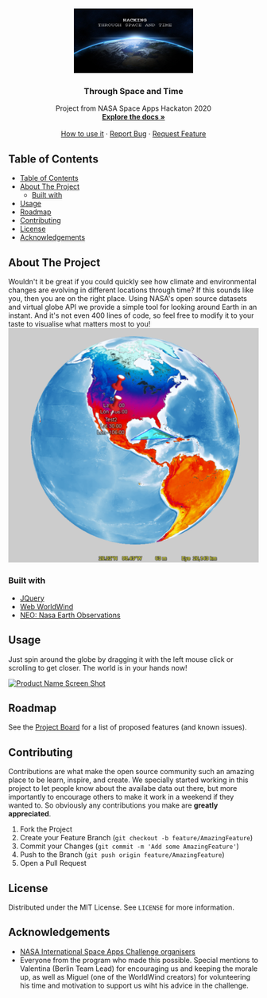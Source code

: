 <!-- PROJECT SHIELDS -->
<!--
*** I'm using markdown "reference style" links for readability.
*** Reference links are enclosed in brackets [ ] instead of parentheses ( ).
*** See the bottom of this document for the declaration of the reference variables
*** for contributors-url, forks-url, etc. This is an optional, concise syntax you may use.
*** https://www.markdownguide.org/basic-syntax/#reference-style-links
-->

<!-- PROJECT LOGO -->
<br />
<p align="center">
  <a href="https://github.com/fgtoralesch/throughspaceandtime">
    <img src="images/logo.jpg" alt="Logo" width="240" height="130">
  </a>

  <h3 align="center">Through Space and Time</h3>

  <p align="center">
    Project from NASA Space Apps Hackaton 2020
    <br />
    <a href="https://github.com/fgtoralesch/throughspaceandtime"><strong>Explore the docs »</strong></a>
    <br />
    <br />
    <a href="https://github.com/fgtoralesch/throughspaceandtime">How to use it</a>
    ·
    <a href="https://github.com/fgtoralesch/throughspaceandtime/issues">Report Bug</a>
    ·
    <a href="https://github.com/fgtoralesch/throughspaceandtime/issues">Request Feature</a>
  </p>
</p>



<!-- TABLE OF CONTENTS -->
## Table of Contents

- [Table of Contents](#table-of-contents)
- [About The Project](#about-the-project)
  - [Built with](#built-with)
- [Usage](#usage)
- [Roadmap](#roadmap)
- [Contributing](#contributing)
- [License](#license)
- [Acknowledgements](#acknowledgements)



<!-- ABOUT THE PROJECT -->
## About The Project

Wouldn't it be great if you could quickly see how climate and environmental changes are evolving in different locations through time? If this sounds like you, then you are on the right place. Using NASA's open source datasets and virtual globe API we provide a simple tool for looking around Earth in an instant. And it's not even 400 lines of code, so feel free to modify it to your taste to visualise what matters most to you!
[![Product Name Screen Shot][product-screenshot]](https://nasaspacetime.co/)


### Built with

* [JQuery](https://jquery.com/)
* [Web WorldWind](https://worldwind.arc.nasa.gov/)
* [NEO: Nasa Earth Observations](https://neo.sci.gsfc.nasa.gov/)


## Usage

Just spin around the globe by dragging it with the left mouse click or scrolling to get closer. The world is in your hands now!

[![Product Name Screen Shot][demo-gif]](https://nasaspacetime.co/)

<!-- ROADMAP -->
## Roadmap

See the [Project Board](https://github.com/fgtoralesch/throughspaceandtime/projects/1) for a list of proposed features (and known issues).

<!-- CONTRIBUTING -->
## Contributing

Contributions are what make the open source community such an amazing place to be learn, inspire, and create. We specially started working in this project to let people know about the availabe data out there, but more importantly to encourage others to make it work in a weekend if they wanted to. So obviously any contributions you make are **greatly appreciated**.

1. Fork the Project
2. Create your Feature Branch (`git checkout -b feature/AmazingFeature`)
3. Commit your Changes (`git commit -m 'Add some AmazingFeature'`)
4. Push to the Branch (`git push origin feature/AmazingFeature`)
5. Open a Pull Request


<!-- LICENSE -->
## License

Distributed under the MIT License. See `LICENSE` for more information.

<!-- ACKNOWLEDGEMENTS -->
## Acknowledgements

* [NASA International Space Apps Challenge organisers](https://www.spaceappschallenge.org/)
* Everyone from the program who made this possible. Special mentions to Valentina (Berlin Team Lead) for encouraging us and keeping the morale up, as well as Miguel (one of the WorldWind creators) for volunteering his time and motivation to support us wiht his advice in the challenge.





<!-- MARKDOWN LINKS & IMAGES -->
<!-- https://www.markdownguide.org/basic-syntax/#reference-style-links -->
[contributors-shield]: https://img.shields.io/github/contributors/fgtoralesch/repo.svg?style=flat-square
[contributors-url]: https://github.com/fgtoralesch/repo/graphs/contributors
[forks-shield]: https://img.shields.io/github/forks/fgtoralesch/repo.svg?style=flat-square
[forks-url]: https://github.com/fgtoralesch/repo/network/members
[stars-shield]: https://img.shields.io/github/stars/fgtoralesch/repo.svg?style=flat-square
[stars-url]: https://github.com/fgtoralesch/repo/stargazers
[issues-shield]: https://img.shields.io/github/issues/fgtoralesch/repo.svg?style=flat-square
[issues-url]: https://github.com/fgtoralesch/repo/issues
[license-shield]: https://img.shields.io/github/license/fgtoralesch/repo.svg?style=flat-square
[license-url]: https://github.com/fgtoralesch/repo/blob/master/LICENSE.txt
[product-screenshot]: images/screenshot.png
[demo-gif]: images/showcase.gif
